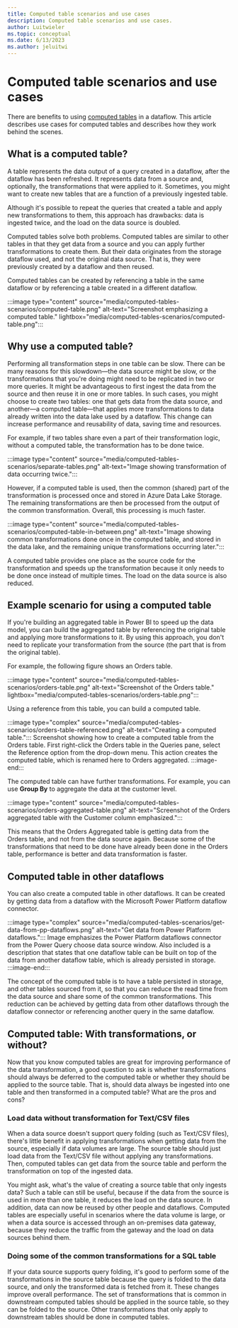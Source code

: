 ```yaml
---
title: Computed table scenarios and use cases
description: Computed table scenarios and use cases.
author: Luitwieler
ms.topic: conceptual
ms.date: 6/13/2023
ms.author: jeluitwi
---
```


# Computed table scenarios and use cases

There are benefits to using [computed tables](computed-tables.md) in a dataflow. This article describes use cases for computed tables and describes how they work behind the scenes.

## What is a computed table?

A table represents the data output of a query created in a dataflow, after the dataflow has been refreshed. It represents data from a source and, optionally, the transformations that were applied to it. Sometimes, you might want to create new tables that are a function of a previously ingested table.

Although it's possible to repeat the queries that created a table and apply new transformations to them, this approach has drawbacks: data is ingested twice, and the load on the data source is doubled.

Computed tables solve both problems. Computed tables are similar to other tables in that they get data from a source and you can apply further transformations to create them. But their data originates from the storage dataflow used, and not the original data source. That is, they were previously created by a dataflow and then reused.

Computed tables can be created by referencing a table in the same dataflow or by referencing a table created in a different dataflow.

:::image type="content" source="media/computed-tables-scenarios/computed-table.png" alt-text="Screenshot emphasizing a computed table." lightbox="media/computed-tables-scenarios/computed-table.png":::

## Why use a computed table?

Performing all transformation steps in one table can be slow. There can be many reasons for this slowdown&mdash;the data source might be slow, or the transformations that you're doing might need to be replicated in two or more queries. It might be advantageous to first ingest the data from the source and then reuse it in one or more tables. In such cases, you might choose to create two tables: one that gets data from the data source, and another&mdash;a computed table&mdash;that applies more transformations to data already written into the data lake used by a dataflow. This change can increase performance and reusability of data, saving time and resources.

For example, if two tables share even a part of their transformation logic, without a computed table, the transformation has to be done twice.

:::image type="content" source="media/computed-tables-scenarios/separate-tables.png" alt-text="Image showing transformation of data occurring twice.":::

However, if a computed table is used, then the common (shared) part of the transformation is processed once and stored in Azure Data Lake Storage. The remaining transformations are then be processed from the output of the common transformation. Overall, this processing is much faster.

:::image type="content" source="media/computed-tables-scenarios/computed-table-in-between.png" alt-text="Image showing common transformations done once in the computed table, and stored in the data lake, and the remaining unique transformations occurring later.":::

A computed table provides one place as the source code for the transformation and speeds up the transformation because it only needs to be done once instead of multiple times. The load on the data source is also reduced.

## Example scenario for using a computed table

If you're building an aggregated table in Power BI to speed up the data model, you can build the aggregated table by referencing the original table and applying more transformations to it. By using this approach, you don't need to replicate your transformation from the source (the part that is from the original table).

For example, the following figure shows an Orders table.

:::image type="content" source="media/computed-tables-scenarios/orders-table.png" alt-text="Screenshot of the Orders table." lightbox="media/computed-tables-scenarios/orders-table.png":::

Using a reference from this table, you can build a computed table.

:::image type="complex" source="media/computed-tables-scenarios/orders-table-referenced.png" alt-text="Creating a computed table.":::
   Screenshot showing how to create a computed table from the Orders table. First right-click the Orders table in the Queries pane, select the Reference option from the drop-down menu. This action creates the computed table, which is renamed here to Orders aggregated.
:::image-end:::

The computed table can have further transformations. For example, you can use **Group By** to aggregate the data at the customer level.

:::image type="content" source="media/computed-tables-scenarios/orders-aggregated-table.png" alt-text="Screenshot of the Orders aggregated table with the Customer column emphasized.":::

This means that the Orders Aggregated table is getting data from the Orders table, and not from the data source again. Because some of the transformations that need to be done have already been done in the Orders table, performance is better and data transformation is faster.

## Computed table in other dataflows

You can also create a computed table in other dataflows. It can be created by getting data from a dataflow with the Microsoft Power Platform dataflow connector.

:::image type="complex" source="media/computed-tables-scenarios/get-data-from-pp-dataflows.png" alt-text="Get data from Power Platform dataflows.":::
   Image emphasizes the Power Platform dataflows connector from the Power Query choose data source window. Also included is a description that states that one dataflow table can be built on top of the data from another dataflow table, which is already persisted in storage.
:::image-end:::

The concept of the computed table is to have a table persisted in storage, and other tables sourced from it, so that you can reduce the read time from the data source and share some of the common transformations. This reduction can be achieved by getting data from other dataflows through the dataflow connector or referencing another query in the same dataflow.

## Computed table: With transformations, or without?

Now that you know computed tables are great for improving performance of the data transformation, a good question to ask is whether transformations should always be deferred to the computed table or whether they should be applied to the source table. That is, should data always be ingested into one table and then transformed in a computed table? What are the pros and cons?

### Load data without transformation for Text/CSV files

When a data source doesn't support query folding (such as Text/CSV files), there's little benefit in applying transformations when getting data from the source, especially if data volumes are large. The source table should just load data from the Text/CSV file without applying any transformations. Then, computed tables can get data from the source table and perform the transformation on top of the ingested data.

You might ask, what's the value of creating a source table that only ingests data? Such a table can still be useful, because if the data from the source is used in more than one table, it reduces the load on the data source. In addition, data can now be reused by other people and dataflows. Computed tables are especially useful in scenarios where the data volume is large, or when a data source is accessed through an on-premises data gateway, because they reduce the traffic from the gateway and the load on data sources behind them.

### Doing some of the common transformations for a SQL table

If your data source supports query folding, it's good to perform some of the transformations in the source table because the query is folded to the data source, and only the transformed data is fetched from it. These changes improve overall performance. The set of transformations that is common in downstream computed tables should be applied in the source table, so they can be folded to the source. Other transformations that only apply to downstream tables should be done in computed tables.
